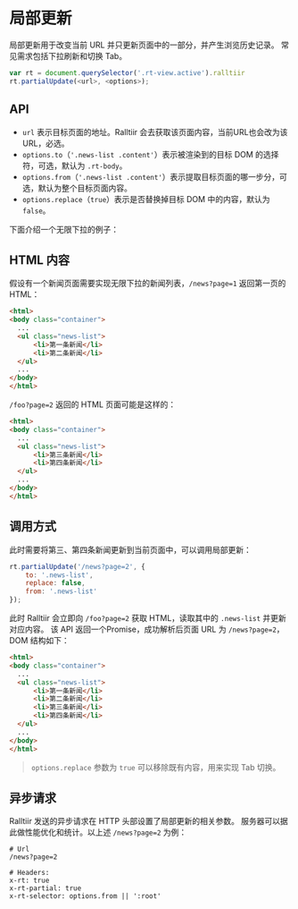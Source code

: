 # 局部更新

局部更新用于改变当前 URL 并只更新页面中的一部分，并产生浏览历史记录。
常见需求包括下拉刷新和切换 Tab。

```javascript
var rt = document.querySelector('.rt-view.active').ralltiir
rt.partialUpdate(<url>, <options>);
```

## API

* `url` 表示目标页面的地址。Ralltiir 会去获取该页面内容，当前URL也会改为该 URL，必选。
* `options.to`（`'.news-list .content'`）表示被渲染到的目标 DOM 的选择符，可选，默认为 `.rt-body`。
* `options.from`（`'.news-list .content'`）表示提取目标页面的哪一步分，可选，默认为整个目标页面内容。
* `options.replace`（`true`）表示是否替换掉目标 DOM 中的内容，默认为 `false`。

下面介绍一个无限下拉的例子：

## HTML 内容

假设有一个新闻页面需要实现无限下拉的新闻列表，`/news?page=1` 返回第一页的 HTML：

```html
<html>
<body class="container">
  ...
  <ul class="news-list">
      <li>第一条新闻</li>
      <li>第二条新闻</li>
  </ul>
  ...
</body>
</html>
```

`/foo?page=2` 返回的 HTML 页面可能是这样的：

```html
<html>
<body class="container">
  ...
  <ul class="news-list">
      <li>第三条新闻</li>
      <li>第四条新闻</li>
  </ul>
  ...
</body>
</html>
```

## 调用方式

此时需要将第三、第四条新闻更新到当前页面中，可以调用局部更新：

```javascript
rt.partialUpdate('/news?page=2', {
    to: '.news-list',
    replace: false,
    from: '.news-list'
});
```

此时 Ralltiir 会立即向 `/foo?page=2` 获取 HTML，读取其中的 `.news-list` 并更新对应内容。
该 API 返回一个Promise，成功解析后页面 URL 为 `/news?page=2`，DOM 结构如下：

```html
<html>
<body class="container">
  ...
  <ul class="news-list">
      <li>第一条新闻</li>
      <li>第二条新闻</li>
      <li>第三条新闻</li>
      <li>第四条新闻</li>
  </ul>
  ...
</body>
</html>
```

> `options.replace` 参数为 `true` 可以移除既有内容，用来实现 Tab 切换。

## 异步请求

Ralltiir 发送的异步请求在 HTTP 头部设置了局部更新的相关参数。
服务器可以据此做性能优化和统计。以上述 `/news?page=2` 为例：

```
# Url
/news?page=2

# Headers:
x-rt: true
x-rt-partial: true
x-rt-selector: options.from || ':root'
```
